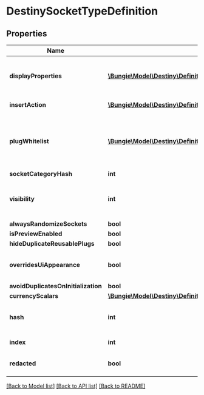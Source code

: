 # DestinySocketTypeDefinition

## Properties
Name | Type | Description | Notes
------------ | ------------- | ------------- | -------------
**displayProperties** | [**\Bungie\Model\Destiny\Definitions\Common\DestinyDisplayPropertiesDefinition**](DestinyDisplayPropertiesDefinition.md) | There are fields for this display data, but they appear to be unpopulated as of now. I am not sure where in the UI these would show if they even were populated, but I will continue to return this data in case it becomes useful. | [optional] 
**insertAction** | [**\Bungie\Model\Destiny\Definitions\Sockets\DestinyInsertPlugActionDefinition**](DestinyInsertPlugActionDefinition.md) | Defines what happens when a plug is inserted into sockets of this type. | [optional] 
**plugWhitelist** | [**\Bungie\Model\Destiny\Definitions\Sockets\DestinyPlugWhitelistEntryDefinition[]**](DestinyPlugWhitelistEntryDefinition.md) | A list of Plug \&quot;Categories\&quot; that are allowed to be plugged into sockets of this type.  These should be compared against a given plug item&#39;s DestinyInventoryItemDefinition.plug.plugCategoryHash, which indicates the plug item&#39;s category.  If the plug&#39;s category matches any whitelisted plug, or if the whitelist is empty, it is allowed to be inserted. | [optional] 
**socketCategoryHash** | **int** |  | [optional] 
**visibility** | **int** | Sometimes a socket isn&#39;t visible. These are some of the conditions under which sockets of this type are not visible. Unfortunately, the truth of visibility is much, much more complex. Best to rely on the live data for whether the socket is visible and enabled. | [optional] 
**alwaysRandomizeSockets** | **bool** |  | [optional] 
**isPreviewEnabled** | **bool** |  | [optional] 
**hideDuplicateReusablePlugs** | **bool** |  | [optional] 
**overridesUiAppearance** | **bool** | This property indicates if the socket type determines whether Emblem icons and nameplates should be overridden by the inserted plug item&#39;s icon and nameplate. | [optional] 
**avoidDuplicatesOnInitialization** | **bool** |  | [optional] 
**currencyScalars** | [**\Bungie\Model\Destiny\Definitions\Sockets\DestinySocketTypeScalarMaterialRequirementEntry[]**](DestinySocketTypeScalarMaterialRequirementEntry.md) |  | [optional] 
**hash** | **int** | The unique identifier for this entity. Guaranteed to be unique for the type of entity, but not globally.  When entities refer to each other in Destiny content, it is this hash that they are referring to. | [optional] 
**index** | **int** | The index of the entity as it was found in the investment tables. | [optional] 
**redacted** | **bool** | If this is true, then there is an entity with this identifier/type combination, but BNet is not yet allowed to show it. Sorry! | [optional] 

[[Back to Model list]](../README.md#documentation-for-models) [[Back to API list]](../README.md#documentation-for-api-endpoints) [[Back to README]](../README.md)


